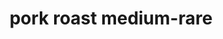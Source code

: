 ---
layout: guide
path: pork-roast-medium-rare
title: pork roast medium-rare
type: pork
food: roast
doneness: medium-rare
temp_c: 62
temp_f: 143.6
minimum: 2.5
best: 3
maximum: 4
---